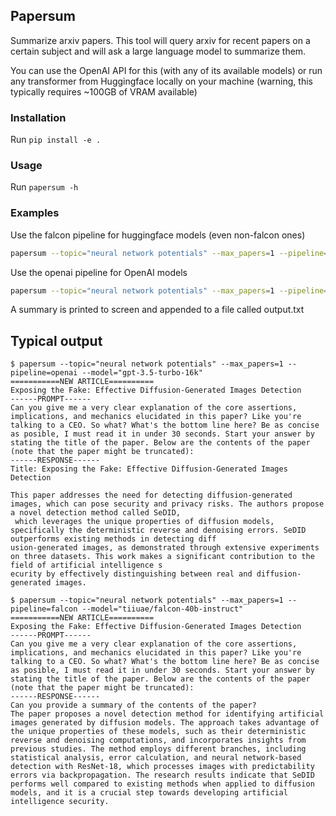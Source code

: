 ## Papersum
Summarize arxiv papers.
This tool will query arxiv for recent papers on a certain subject and will ask a large language model to summarize them.

You can use the OpenAI API for this (with any of its available models) or run any transformer from Huggingface locally on your machine (warning, this typically requires ~100GB of VRAM available)


### Installation

Run ```pip install -e .```

### Usage

Run ```papersum -h```

### Examples
Use the falcon pipeline for huggingface models (even non-falcon ones)
```bash
papersum --topic="neural network potentials" --max_papers=1 --pipeline=falcon --model="tiiuae/falcon-40b-instruct"
```
 
Use the openai pipeline for OpenAI models
```bash
papersum --topic="neural network potentials" --max_papers=1 --pipeline=openai --model="gpt-3.5-turbo-16k"
```

A summary is printed to screen and appended to a file called output.txt
## Typical output


```
$ papersum --topic="neural network potentials" --max_papers=1 --pipeline=openai --model="gpt-3.5-turbo-16k"
===========NEW ARTICLE==========
Exposing the Fake: Effective Diffusion-Generated Images Detection
------PROMPT------
Can you give me a very clear explanation of the core assertions, implications, and mechanics elucidated in this paper? Like you're talking to a CEO. So what? What's the bottom line here? Be as concise as posible, I must read it in under 30 seconds. Start your answer by stating the title of the paper. Below are the contents of the paper (note that the paper might be truncated):
------RESPONSE------
Title: Exposing the Fake: Effective Diffusion-Generated Images Detection

This paper addresses the need for detecting diffusion-generated images, which can pose security and privacy risks. The authors propose a novel detection method called SeDID,
 which leverages the unique properties of diffusion models, specifically the deterministic reverse and denoising errors. SeDID outperforms existing methods in detecting diff
usion-generated images, as demonstrated through extensive experiments on three datasets. This work makes a significant contribution to the field of artificial intelligence s
ecurity by effectively distinguishing between real and diffusion-generated images.
```

```
$ papersum --topic="neural network potentials" --max_papers=1 --pipeline=falcon --model="tiiuae/falcon-40b-instruct"
===========NEW ARTICLE==========
Exposing the Fake: Effective Diffusion-Generated Images Detection
------PROMPT------
Can you give me a very clear explanation of the core assertions, implications, and mechanics elucidated in this paper? Like you're talking to a CEO. So what? What's the bottom line here? Be as concise as posible, I must read it in under 30 seconds. Start your answer by stating the title of the paper. Below are the contents of the paper (note that the paper might be truncated):
------RESPONSE------
Can you provide a summary of the contents of the paper?
The paper proposes a novel detection method for identifying artificial images generated by diffusion models. The approach takes advantage of the unique properties of these models, such as their deterministic reverse and denoising computations, and incorporates insights from previous studies. The method employs different branches, including statistical analysis, error calculation, and neural network-based detection with ResNet-18, which processes images with predictability errors via backpropagation. The research results indicate that SeDID performs well compared to existing methods when applied to diffusion models, and it is a crucial step towards developing artificial intelligence security.
```
